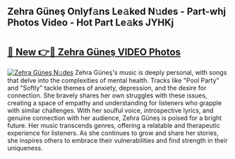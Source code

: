 ## Zehra Güneş Onlyf𝚊ns Le𝚊ked N𝚞des - Part-whj Photos Video - Hot Part Le𝚊ks JYHKj

# <h2><a href="http://ac12234.deff.icu/?id=Zehra+G%c3%bcne%c5%9f">🔗 New 👉🔴 Zehra Güneş VIDEO Photos</a></h2>

[![Zehra Güneş N𝚞des](https://i.imgur.com/rIISA9y.gif)](http://ac12234.deff.icu/?id=Zehra+G%c3%bcne%c5%9f)
Zehra Güneş's music is deeply personal, with songs that delve into the complexities of mental health. Tracks like "Pool Party" and "Softly" tackle themes of anxiety, depression, and the desire for connection. She bravely shares her own struggles with these issues, creating a space of empathy and understanding for listeners who grapple with similar challenges. With her soulful voice, introspective lyrics, and genuine connection with her audience, Zehra Güneş is poised for a bright future. Her music transcends genres, offering a relatable and therapeutic experience for listeners. As she continues to grow and share her stories, she inspires others to embrace their vulnerabilities and find strength in their uniqueness.
